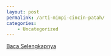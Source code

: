 ```yaml
---
layout: post
permalink: /arti-mimpi-cincin-patah/
categories:
    - Uncategorized
---
```


[Baca Selengkapnya](/02)